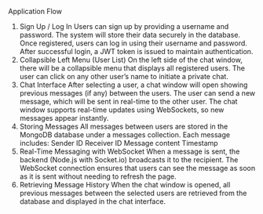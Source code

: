 Application Flow
1. Sign Up / Log In
Users can sign up by providing a username and password. The system will store their data securely in the database.
Once registered, users can log in using their username and password.
After successful login, a JWT token is issued to maintain authentication.
2. Collapsible Left Menu (User List)
On the left side of the chat window, there will be a collapsible menu that displays all registered users.
The user can click on any other user’s name to initiate a private chat.
3. Chat Interface
After selecting a user, a chat window will open showing previous messages (if any) between the users.
The user can send a new message, which will be sent in real-time to the other user.
The chat window supports real-time updates using WebSockets, so new messages appear instantly.
4. Storing Messages
All messages between users are stored in the MongoDB database under a messages collection. Each message includes:
Sender ID
Receiver ID
Message content
Timestamp
5. Real-Time Messaging with WebSocket
When a message is sent, the backend (Node.js with Socket.io) broadcasts it to the recipient.
The WebSocket connection ensures that users can see the message as soon as it is sent without needing to refresh the page.
6. Retrieving Message History
When the chat window is opened, all previous messages between the selected users are retrieved from the database and displayed in the chat interface.
